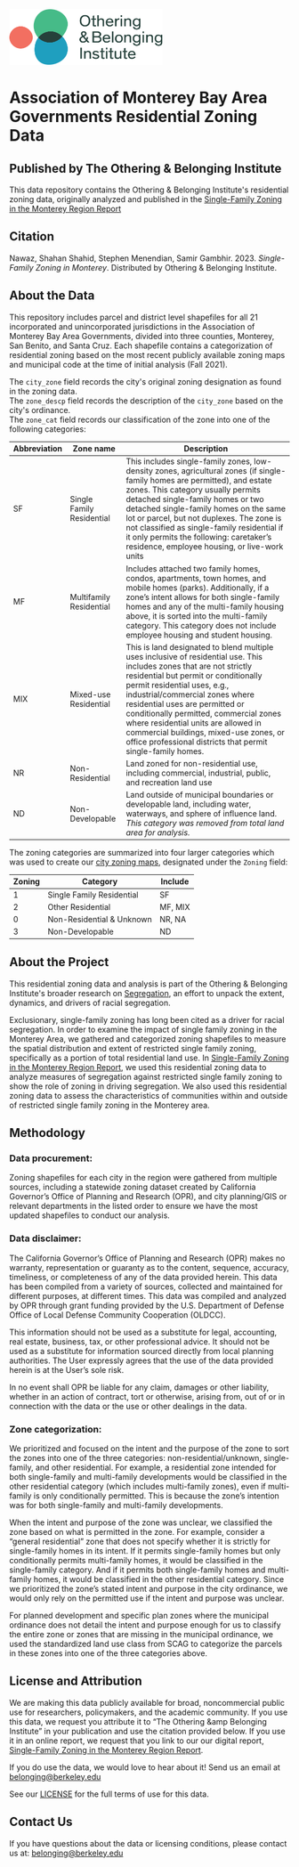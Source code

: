 <img src="obi_logo.png" width="275" height="100">

# Association of Monterey Bay Area Governments Residential Zoning Data
## Published by The Othering &amp; Belonging Institute

This data repository contains the Othering &amp; Belonging Institute's residential zoning data, originally analyzed and published in the [Single-Family Zoning in the Monterey Region Report](https://belonging.berkeley.edu/single-family-zoning-monterey-region)  

## Citation
Nawaz, Shahan Shahid, Stephen Menendian, Samir Gambhir. 2023. *Single-Family Zoning in Monterey*. Distributed by Othering &amp; Belonging Institute. 

## About the Data
This repository includes parcel and district level shapefiles for all 21 incorporated and unincorporated jurisdictions in the Association of Monterey Bay Area Governments, divided into three counties, Monterey, San Benito, and Santa Cruz. Each shapefile contains a categorization of residential zoning based on the most recent publicly available zoning maps and municipal code at the time of initial analysis (Fall 2021).  

The `city_zone` field records the city's original zoning designation as found in the zoning data.  
The `zone_descp` field records the description of the `city_zone` based on the city's ordinance.  
 The `zone_cat` field records our classification of the zone into one of the following categories:  
 
 Abbreviation | Zone name | Description
------------ | ------------- | ------------- 
 SF | Single Family Residential | This includes single-family zones, low-density zones, agricultural zones (if single-family homes are permitted), and estate zones. This category usually permits detached single-family homes or two detached single-family homes on the same lot or parcel, but not duplexes. The zone is not classified as single-family residential if it only permits the following: caretaker’s residence, employee housing, or live-work units  
 MF | Multifamily Residential | Includes attached two family homes, condos, apartments, town homes, and mobile homes (parks). Additionally, if a zone’s intent allows for both single-family homes and any of the multi-family housing above, it is sorted into the multi-family category. This category does not include employee housing and student housing.  
 MIX | Mixed-use Residential | This is land designated to blend multiple uses inclusive of residential use. This includes zones that are not strictly residential but permit or conditionally permit residential uses, e.g., industrial/commercial zones where residential uses are permitted or conditionally permitted, commercial zones where residential units are allowed in commercial buildings, mixed-use zones, or office professional districts that permit single-family homes.  
 NR | Non-Residential | Land zoned for non-residential use, including commercial, industrial, public, and recreation land use  
 ND | Non-Developable | Land outside of municipal boundaries or developable land, including water, waterways, and sphere of influence land. *This category was removed from total land area for analysis.*  

The zoning categories are summarized into four larger categories which was used to create our [city zoning maps](https://belonging.berkeley.edu/monterey-region-zoning-maps), designated under the `Zoning` field: 

Zoning | Category | Include | 
------------ | ------------- | -------------
 1 | Single Family Residential | SF  
 2 | Other Residential | MF, MIX  
 0 | Non-Residential & Unknown | NR, NA  
 3 | Non-Developable | ND  

## About the Project
This residential zoning data and analysis is part of the Othering &amp; Belonging Institute's broader research on [Segregation](https://belonging.berkeley.edu/roots-structural-racism-2020), an effort to unpack the extent, dynamics, and drivers of racial segregation. 

Exclusionary, single-family zoning has long been cited as a driver for racial segregation. In order to examine the impact of single family zoning in the Monterey Area, we gathered and categorized zoning shapefiles to measure the spatial distribution and extent of restricted single family zoning, specifically as a portion of total residential land use. In [Single-Family Zoning in the Monterey Region Report](https://belonging.berkeley.edu/single-family-zoning-monterey-region), we used this residential zoning data to analyze measures of segregation against restricted single family zoning to show the role of zoning in driving segregation. We also used this residential zoning data to assess the characteristics of communities within and outside of restricted single family zoning in the Monterey area.

## Methodology

### Data procurement: 
Zoning shapefiles for each city in the region were gathered from multiple sources, including a statewide zoning dataset created by California Governor’s Office of Planning and Research (OPR), and city planning/GIS or relevant departments in the listed order to ensure we have the most updated shapefiles to conduct our analysis.

### Data disclaimer:
The California Governor’s Office of Planning and Research (OPR) makes no warranty, representation or guaranty as to the content, sequence, accuracy, timeliness, or completeness of any of the data provided herein. This data has been compiled from a variety of sources, collected and maintained for different purposes, at different times. This data was compiled and analyzed by OPR through grant funding provided by the U.S. Department of Defense Office of Local Defense Community Cooperation (OLDCC). 

This information should not be used as a substitute for legal, accounting, real estate, business, tax, or other professional advice. It should not be used as a substitute for information sourced
directly from local planning authorities. The User expressly agrees that the use of the data provided herein is at the User’s sole risk. 

In no event shall OPR be liable for any claim, damages or other liability, whether in an action of contract, tort or otherwise, arising from, out of or in connection with the data or the use or other dealings in the data.


### Zone categorization:
We prioritized and focused on the intent and the purpose of the zone to sort the zones into one of the three categories: non-residential/unknown, single-family, and other residential. For example, a residential zone intended for both single-family and multi-family developments would be classified in the other residential category (which includes multi-family zones), even if multi-family is only conditionally permitted. This is because the zone’s intention was for both single-family and multi-family developments. 

When the intent and purpose of the zone was unclear, we classified the zone based on what is permitted in the zone. For example, consider a “general residential” zone that does not specify whether it is strictly for single-family homes in its intent. If it permits single-family homes but only conditionally permits multi-family homes, it would be classified in the single-family category. And if it permits both single-family homes and multi-family homes, it would be classified in the other residential category. Since we prioritized the zone’s stated intent and purpose in the city ordinance, we would only rely on the permitted use if the intent and purpose was unclear.

For planned development and specific plan zones where the municipal ordinance does not detail the intent and purpose enough for us to classify the entire zone or zones that are missing in the municipal ordinance, we used the standardized land use class from SCAG to categorize the parcels in these zones into one of the three categories above.

## License and Attribution
We are making this data publicly available for broad, noncommercial public use for researchers, policymakers, and the academic community. If you use this data, we request you attribute it to “The Othering &amp Belonging Institute” in your publication and use the citation provided below. If you use it in an online report, we request that you link to our our digital report, [Single-Family Zoning in the Monterey Region Report](https://belonging.berkeley.edu/single-family-zoning-monterey-region).  

If you do use the data, we would love to hear about it! Send us an email at <belonging@berkeley.edu>

See our [LICENSE](https://github.com/OtheringBelonging/SANDAGZoning/blob/main/LICENSE) for the full terms of use for this data.

## Contact Us
If you have questions about the data or licensing conditions, please contact us at: <belonging@berkeley.edu> 
